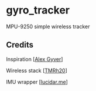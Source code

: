 # gyro_tracker
MPU-9250 simple wireless tracker

## Credits

Inspiration [[Alex Gyver](https://github.com/AlexGyver/nRF24L01)] 

Wireless stack [[TMRh20](http://tmrh20.github.io/RF24/classRF24.html)]

IMU wrapper [[lucidar.me](https://lucidar.me/en/inertial-measurement-unit/mpu-9250-and-arduino-9-axis-imu/)]
